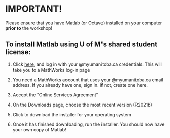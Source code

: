 # IMPORTANT!
Please ensure that you have Matlab (or Octave) installed on your computer **prior to** the workshop!

To install Matlab using U of M's shared student license:
--

1. Click [here](https://www.mathworks.com/licensecenter/total_headcount/47080-61901-41078-73435-65827?s_tid=tah_po_start), and log in with your @myumanitoba.ca credentials. This will take you to a MathWorks log-in page

2. You need a MathWorks account that uses your @myumanitoba.ca email address. If you already have one, sign in.
If not, create one here.

3. Accept the "Online Services Agreement"

4. On the Downloads page, choose the most recent version (R2021b)

5. Click to download the installer for your operating system

6. Once it has finished downloading, run the installer. You should now have your own copy of Matlab!
